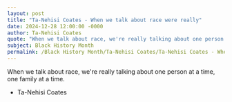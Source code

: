 ```yaml
---
layout: post
title: "Ta-Nehisi Coates - When we talk about race were really"
date: 2024-12-28 12:00:00 -0000
author: Ta-Nehisi Coates
quote: "When we talk about race, we're really talking about one person at a time, one family at a time."
subject: Black History Month
permalink: /Black History Month/Ta-Nehisi Coates/Ta-Nehisi Coates - When we talk about race were really
---
```


When we talk about race, we're really talking about one person at a time, one family at a time.

- Ta-Nehisi Coates
